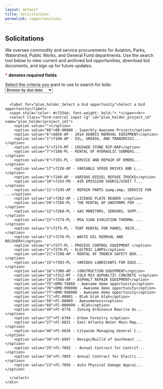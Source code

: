 ```yaml
---
layout: default
title: Solicitations
permalink: /opportunities/
---
```

## Solicitations
We oversee commodity and service procurements for Aviation, Parks, Watershed, Public Works, and General Fund departments. Use the search tool below to view current and archived bid opportunities, download bid documents, and sign up for future updates.

<script type="text/javascript">
  $(function() {
      console.log('dfasdaf');
      $('#plan_holder_project_id').change(function() {
        console.log("CHANGES!");
        if($(this).val() != "") {
          $('#project-info-well').fadeIn();
          $('#project-info-project-number').html("adsfasdf");
          $('#project-info-project-name').html("adfasdd");
          $('#bidder-fodder').html("");
          $('#bidder-fodder-list').remove();
          console.log("UO!")
          //initialize_map(, );
        } else {
          $('#project-info-well').fadeOut();
        }
      });
    });
</script>
<div class="form-group">
  <div class="row">
    <div class="col-md-8">
      <p>
        <strong><span style="color: #c7254e; font-weight: bold;"> *</span> denotes required fields</strong><br>
      </p>
      <label for="plan_holder_Select a bid opportunity">Select the criteria you want to use to search for bids:</label><br />
      <select class="form-control input-lg" id="project-criteria" name="plan_holder[criteria]">
        <option value="due-date">Browse by due date</option>
        <option value="department">Browse by department</option>
      </select><br /><br />

      <label for="plan_holder_Select a bid opportunity">Select a bid opportunity</label>
      <span style="color: #c7254e; font-weight: bold;"> *</span><br>
      <select class="form-control input-lg" id="plan_holder_project_id" name="plan_holder[project_id]">
        <option value=""></option>
        <option value="66">00-00000 - Superbly Awesome Project</option>
        <option value="6">6856-AP - 2014 DEBRIS REMOVAL EQUIPMENT</option>
        <option value="1">7108-AP - OIL, GREASE, AND TRANSMISSI...</option>
        <option value="5">7174-MT - CRUSHED STONE RIP-RAP</option>
        <option value="7">7188-PL - RENTAL OF HYDRAULIC SUBMERS...</option>
        <option value="8">7191-PL - SERVICE AND REPAIR OF EMERG...</option>
        <option value="17">7226-AP - VARIABLE SPEED DRIVES AND L...</option>
        <option value="9">7240-AP - VARIOUS DIESEL REFUSE TRUCKS</option>
        <option value="10">7243-PD - AIR EMISSION SOURCE/UINIT T...</option>
        <option value="11">7245-AP - REPAIR PARTS &amp;amp; SERVICE FOR ...</option>
        <option value="14">7262-AP - LICENSE PLATE READER </option>
        <option value="20">7266-PL - THE RENTAL OF UNIFORMS FOR ...</option>
        <option value="12">7268-PL - GAS MONITORS, SENSORS, SUPP...</option>
        <option value="22">7274-PL - MSA 5200 EVOLUTION THERMAL ...</option>
        <option value="3">7275-PL - TENT RENTAL FOR PARKS, RECR...</option>
        <option value="13">7276-PL - WASTE OIL REMOVAL AND RECOVERY</option>
        <option value="4">7277-PL - PROCESS CONTROL EQUIPMENT </option>
        <option value="2">7279-PL - ELECTRIC LAMPS</option>
        <option value="21">7298-AP - RENTAL OF TRENCH SAFETY BOX...</option>
        <option value="15">7303-PL - VARIOUS LUBRICANTS FOR EQUI...</option>
        <option value="16">7306-AP - CONSTRUCTION EQUIPMENT</option>
        <option value="18">7312-MT - COLD MIX ASPHALTIC CONCRETE </option>
        <option value="19">7346-AP - ASPHALT REPAIR EQUIPMENT</option>
        <option value="75">DMO-78888 - Awesome demo opportunity</option>
        <option value="76">DMO-990000 - Awesome demo opportunity</option>
        <option value="77">DMO-990000 - Awesome demo opportunity</option>
        <option value="71">FC-00001 - Blah blah blah</option>
        <option value="59">FC-00009 - Awesomeness</option>
        <option value="68">FC-000099 - Blah</option>
        <option value="49">FC-6770 - Zoning Ordinance Rewrite As...</option>
        <option value="37">FC-6784 - Urban Forestry </option>
        <option value="27">FC-6831 - East Atlanta Water Main Rep...</option>
        <option value="40">FC-6836 - Citywide Managing General C...</option>
        <option value="30">FC-6997 - Design/Builld of Southeast ...</option>
        <option value="25">FC-7092  - Annual Contract for Centrif...</option>
        <option value="34">FC-7093 - Annual Contract for Electri...</option>
        <option value="23">FC-7095 - Auto Physical Damage Apprai...</option>

      </select>
    </div>
  </div><br>
  <div class="row" id="project-info-well" style="display: none;">
    <div class="col-md-8">
      <div class="well" id="project-info-well-content">
        <strong style="font-size: 12pt;">Superbly Awesome Project (FC-00-00000)</strong>
        <hr style="border-color: #ccc;" />
        <p>
          <strong>Project summary</strong><br />
          ro eget nunc posuere blandit eu sit amet erat. Proin facilisis pellentesque pretium. Sed convallis rutrum turpis vel blandit. Donec id rhoncus diam. Duis ac bibendum est, in fringilla erat. Aliquam congue, risus in accumsan pulvinar, sapien nisi posuere velit, a pharetra lectus tellus egestas sapie
        </p>
        <p>
          <strong>Bids due</strong><br />
          1:59pm EST, Tuesday, September 30th, 2014
        </p>
        <p>
          <strong>Site visit information</strong><br />
          1:30pm EST, Thursday, September 18, 2014<br />
          55 Trinity Ave SW, Atlanta, GA 30303<br /><br />
          <iframe src="https://www.google.com/maps/embed?pb=!1m18!1m12!1m3!1d3317.4722616218355!2d-84.39067779999999!3d33.748460200000004!2m3!1f0!2f0!3f0!3m2!1i1024!2i768!4f13.1!3m3!1m2!1s0x88f50384a1145c5f%3A0xde099682688d4474!2s55+Trinity+Ave+SW%2C+Atlanta%2C+GA+30303!5e0!3m2!1sen!2sus!4v1410964997057" width="800" height="200" frameborder="0" style="border:1px solid #ccc;"></iframe>
        </p>
        <div>
          <a href="/atlanta-procurement-www/opportunities/fc-00-00000" class="btn btn-success">Get more information</a>
        </div>
      </div>
    </div>
  </div>
</div>
